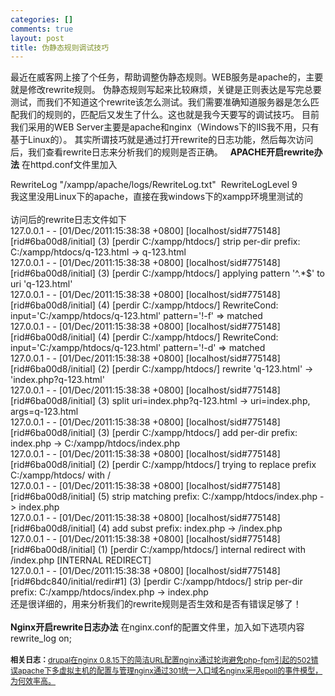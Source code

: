```yaml
--- 
categories: []
comments: true
layout: post
title: 伪静态规则调试技巧
---
```

最近在威客网上接了个任务，帮助调整伪静态规则。WEB服务是apache的，主要就是修改rewrite规则。
伪静态规则写起来比较麻烦，关键是正则表达是写完总要测试，而我们不知道这个rewrite该怎么测试。我们需要准确知道服务器是怎么匹配我们的规则的，匹配后又发生了什么。这也就是我今天要写的调试技巧。
目前我们采用的WEB Server主要是apache和nginx（Windows下的IIS我不用，只有基于Linux的）。
其实所谓技巧就是通过打开rewrite的日志功能，然后每次访问后，我们查看rewrite日志来分析我们的规则是否正确。
 
<b>APACHE开启rewrite办法</b>
在httpd.conf文件里加入


<div id="kindeditor" class="quote">RewriteLog "/xampp/apache/logs/RewriteLog.txt" 
RewriteLogLevel 9
</div>

<div>我这里没用Linux下的apache，直接在我windows下的xampp环境里测试的</div>
<div><br></div>
<div>访问后的rewrite日志文件如下</div>
<div>
<div></div>
</div>
<div id="kindeditor" class="quote">
<div>
<div>127.0.0.1 - - [01/Dec/2011:15:38:38 +0800] [localhost/sid#775148][rid#6ba00d8/initial] (3) [perdir C:/xampp/htdocs/] strip per-dir prefix: C:/xampp/htdocs/q-123.html -> q-123.html</div>
<div>127.0.0.1 - - [01/Dec/2011:15:38:38 +0800] [localhost/sid#775148][rid#6ba00d8/initial] (3) [perdir C:/xampp/htdocs/] applying pattern '^.*$' to uri 'q-123.html'</div>
<div>127.0.0.1 - - [01/Dec/2011:15:38:38 +0800] [localhost/sid#775148][rid#6ba00d8/initial] (4) [perdir C:/xampp/htdocs/] RewriteCond: input='C:/xampp/htdocs/q-123.html' pattern='!-f' => matched</div>
<div>127.0.0.1 - - [01/Dec/2011:15:38:38 +0800] [localhost/sid#775148][rid#6ba00d8/initial] (4) [perdir C:/xampp/htdocs/] RewriteCond: input='C:/xampp/htdocs/q-123.html' pattern='!-d' => matched</div>
<div>127.0.0.1 - - [01/Dec/2011:15:38:38 +0800] [localhost/sid#775148][rid#6ba00d8/initial] (2) [perdir C:/xampp/htdocs/] rewrite 'q-123.html' -> 'index.php?q-123.html'</div>
<div>127.0.0.1 - - [01/Dec/2011:15:38:38 +0800] [localhost/sid#775148][rid#6ba00d8/initial] (3) split uri=index.php?q-123.html -> uri=index.php, args=q-123.html</div>
<div>127.0.0.1 - - [01/Dec/2011:15:38:38 +0800] [localhost/sid#775148][rid#6ba00d8/initial] (3) [perdir C:/xampp/htdocs/] add per-dir prefix: index.php -> C:/xampp/htdocs/index.php</div>
<div>127.0.0.1 - - [01/Dec/2011:15:38:38 +0800] [localhost/sid#775148][rid#6ba00d8/initial] (2) [perdir C:/xampp/htdocs/] trying to replace prefix C:/xampp/htdocs/ with /</div>
<div>127.0.0.1 - - [01/Dec/2011:15:38:38 +0800] [localhost/sid#775148][rid#6ba00d8/initial] (5) strip matching prefix: C:/xampp/htdocs/index.php -> index.php</div>
<div>127.0.0.1 - - [01/Dec/2011:15:38:38 +0800] [localhost/sid#775148][rid#6ba00d8/initial] (4) add subst prefix: index.php -> /index.php</div>
<div>127.0.0.1 - - [01/Dec/2011:15:38:38 +0800] [localhost/sid#775148][rid#6ba00d8/initial] (1) [perdir C:/xampp/htdocs/] internal redirect with /index.php [INTERNAL REDIRECT]</div>
<div>127.0.0.1 - - [01/Dec/2011:15:38:38 +0800] [localhost/sid#775148][rid#6bdc840/initial/redir#1] (3) [perdir C:/xampp/htdocs/] strip per-dir prefix: C:/xampp/htdocs/index.php -> index.php</div>
</div>
<div></div>
</div>
<div>还是很详细的，用来分析我们的rewrite规则是否生效和是否有错误足够了！</div>
<div><br></div>
<b>Nginx开启rewrite日志办法</b>
在nginx.conf的配置文件里，加入如下选项内容

<div id="kindeditor" class="quote">rewrite_log on;</div>

<br>
<div id="related_log" style="font-size:12px">
<b>相关日志：</b><a href="http://xinlogs.com/druapl-url-nginx-rewrite">drupal在nginx 0.8.15下的简洁URL配置</a><a href="http://xinlogs.com/Solve-nginx-502-mistakes">nginx通过轮询避免php-fpm引起的502错误</a><a href="http://xinlogs.com/apache-VirtualHost-Configure">apache下多虚拟主机的配置与管理</a><a href="http://xinlogs.com/nginx-301-rewrite">nginx通过301统一入口域名</a><a href="http://xinlogs.com/nginx-epool-events">nginx采用epoll的事件模型，为何效率高。</a>
</div>
